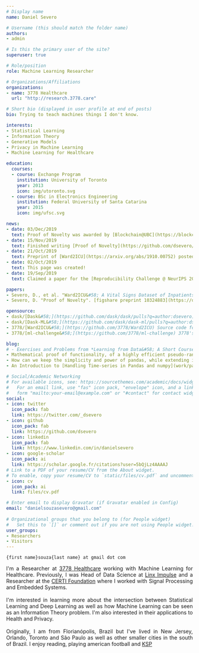 ```yaml
---
# Display name
name: Daniel Severo

# Username (this should match the folder name)
authors:
- admin

# Is this the primary user of the site?
superuser: true

# Role/position
role: Machine Learning Researcher

# Organizations/Affiliations
organizations:
- name: 3778 Healthcare
  url: "http://research.3778.care"

# Short bio (displayed in user profile at end of posts)
bio: Trying to teach machines things I don't know.

interests:
- Statistical Learning
- Information Theory
- Generative Models
- Privacy in Machine Learning
- Machine Learning for Healthcare

education:
  courses:
  - course: Exchange Program
    institution: University of Toronto
    year: 2013
    icon: img/utoronto.svg
  - course: BSc in Electronics Engineering
    institution: Federal University of Santa Catarina
    year: 2015
    icon: img/ufsc.svg

news:
- date: 03/Dec/2019
  text: Proof of Novelty was awarded by [Blockchain@UBC](https://blockchain.ubc.ca/news/virtual-design-challenge-authenticating-and-protecting-full-motion-videos)!
- date: 15/Nov/2019
  text: Finished writing [Proof of Novelty](https://github.com/dsevero/Proof-of-Novelty).
- date: 21/Oct/2019
  text: Preprint of [Ward2ICU](https://arxiv.org/abs/1910.00752) posted on arXiv.
- date: 02/Oct/2019
  text: This page was created!
- date: 19/Sep/2019
  text: Claimed a paper for the [Reproducibility Challenge @ NeurIPS 2019](https://reproducibility-challenge.github.io/neurips2019/)

papers:
- Severo, D., et al. "Ward2ICU&#58; A Vital Signs Dataset of Inpatients from the General Ward." [arXiv preprint arXiv&#58;1910.00752 (2019)](https://arxiv.org/abs/1910.00752).
- Severo, D. "Proof of Novelty". [figshare preprint 10324883](https://doi.org/10.6084/m9.figshare.10324883.v1)

opensource:
- dask/[Dask&#58;](https://github.com/dask/dask/pulls?q=author:dsevero) Parallel computing with task scheduling
- dask/[Dask-ML&#58;](https://github.com/dask/dask-ml/pulls?q=author:dsevero) Scalable Machine Learn with Dask
- 3778/[Ward2ICU&#58;](https://github.com/3778/Ward2ICU) Source code for [arXiv preprint arXiv&#58;1910.00752 (2019)](https://arxiv.org/abs/1910.00752).
- 3778/[ml-challenge&#58;](https://github.com/3778/ml-challenge) 3778's Machine Learning Challenge.

blog:
# - Exercises and Problems from *Learning from Data&#58; A Short Course* ([Exercise 1.10](work/lfd-e110))
- Mathematical proof of functionality, of a highly efficient pseudo-random number generator&#58; [The Ziggurat Method](https://github.com/dsevero/A-Report-on-the-Ziggurat-Method)
- How can we keep the simplicity and power of pandas, while extending it to be out-of-core and parallel? [Ad hoc Big Data Analysis with Dask](work/dask)
- An Introduction to [Handling Time-series in Pandas and numpy](work/pandas)

# Social/Academic Networking
# For available icons, see: https://sourcethemes.com/academic/docs/widgets/#icons
#   For an email link, use "fas" icon pack, "envelope" icon, and a link in the
#   form "mailto:your-email@example.com" or "#contact" for contact widget.
social:
- icon: twitter
  icon_pack: fab
  link: https://twitter.com/_dsevero
- icon: github
  icon_pack: fab
  link: https://github.com/dsevero
- icon: linkedin
  icon_pack: fab
  link: https://www.linkedin.com/in/danielsevero
- icon: google-scholar
  icon_pack: ai
  link: https://scholar.google.fr/citations?user=5bQjLz4AAAAJ
# Link to a PDF of your resume/CV from the About widget.
# To enable, copy your resume/CV to `static/files/cv.pdf` and uncomment the lines below.  
- icon: cv
  icon_pack: ai
  link: files/cv.pdf

# Enter email to display Gravatar (if Gravatar enabled in Config)
email: "danielsouzasevero@gmail.com"
  
# Organizational groups that you belong to (for People widget)
#   Set this to `[]` or comment out if you are not using People widget.  
user_groups:
- Researchers
- Visitors
---
```

`{first name}souza{last name} at gmail dot com`

<div style="text-align: justify">
I'm a Researcher at <a href="https://research.3778.care/">3778 Healthcare</a> working with Machine Learning for Healthcare. Previously, I was Head of Data Science at <a href="https://www.linkedin.com/showcase/linx-impulse/">Linx Impulse</a> and a Researcher at the <a href="https://www.certi.org.br/en/">CERTI Foundation</a> where I worked with Signal Processing and Embedded Systems.
<br>
<br>
I'm interested in learning more about the intersection between Statistical Learning and Deep Learning as well as how Machine Learning can be seen as an Information Theory problem. I'm also interested in their applications to Health and Privacy.
<br>
<br>
Originally, I am from Florianópolis, Brazil but I've lived in New Jersey, Orlando, Toronto and São Paulo as well as other smaller cities in the south of Brazil. I enjoy reading, playing american football and <a href="https://www.kerbalspaceprogram.com/">KSP</a>
</div>
